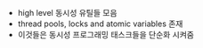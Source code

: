 - high level 동시성 유틸들 모음
- thread pools, locks and atomic variables  존재
- 이것들은 동시성 프로그래밍 태스크들을 단순화 시켜줌